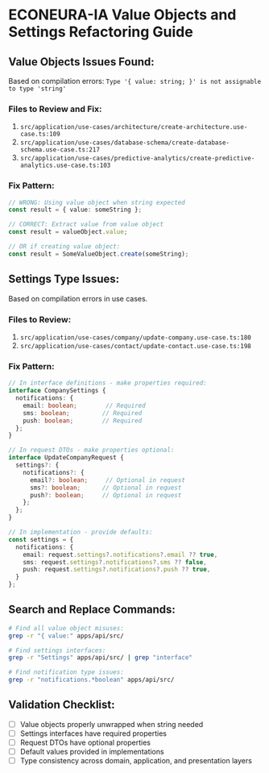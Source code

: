 # ECONEURA-IA Value Objects and Settings Refactoring Guide

## Value Objects Issues Found:
Based on compilation errors: `Type '{ value: string; }' is not assignable to type 'string'`

### Files to Review and Fix:
1. `src/application/use-cases/architecture/create-architecture.use-case.ts:109`
2. `src/application/use-cases/database-schema/create-database-schema.use-case.ts:217`
3. `src/application/use-cases/predictive-analytics/create-predictive-analytics.use-case.ts:103`

### Fix Pattern:
```typescript
// WRONG: Using value object when string expected
const result = { value: someString };

// CORRECT: Extract value from value object
const result = valueObject.value;

// OR if creating value object:
const result = SomeValueObject.create(someString);
```

## Settings Type Issues:
Based on compilation errors in use cases.

### Files to Review:
1. `src/application/use-cases/company/update-company.use-case.ts:180`
2. `src/application/use-cases/contact/update-contact.use-case.ts:198`

### Fix Pattern:
```typescript
// In interface definitions - make properties required:
interface CompanySettings {
  notifications: {
    email: boolean;        // Required
    sms: boolean;         // Required  
    push: boolean;        // Required
  };
}

// In request DTOs - make properties optional:
interface UpdateCompanyRequest {
  settings?: {
    notifications?: {
      email?: boolean;     // Optional in request
      sms?: boolean;      // Optional in request
      push?: boolean;     // Optional in request
    };
  };
}

// In implementation - provide defaults:
const settings = {
  notifications: {
    email: request.settings?.notifications?.email ?? true,
    sms: request.settings?.notifications?.sms ?? false,
    push: request.settings?.notifications?.push ?? true,
  }
};
```

## Search and Replace Commands:
```bash
# Find all value object misuses:
grep -r "{ value:" apps/api/src/

# Find settings interfaces:
grep -r "Settings" apps/api/src/ | grep "interface"

# Find notification type issues:
grep -r "notifications.*boolean" apps/api/src/
```

## Validation Checklist:
- [ ] Value objects properly unwrapped when string needed
- [ ] Settings interfaces have required properties
- [ ] Request DTOs have optional properties  
- [ ] Default values provided in implementations
- [ ] Type consistency across domain, application, and presentation layers
